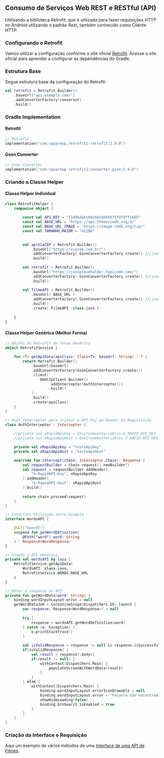 ## Consumo de Serviços Web REST e RESTful (API)

Utilizando a biblioteca Retrofit, que é utilizada para fazer requisições HTTP no Android utilizando 
o padrão Rest, também conhecido como Cliente HTTP.

### Configurando o Retrofit

Vamos utilizar a configuração conforme o site oficial [Retrofit](https://www.square.github.io/retrofit/). 
Acesse o site oficial para aprender a configurar as dependências do Gradle.

### Estrutura Base

Segue estrutura base da configuração do Retrofit:
```kotlin
val retrofit = Retrofit.Builder()
	.baseUrl("api.exemplo.com/")
	.addConverterFactory(conversor)
	.build()
```

### Gradle Implementation

#### Retrofit
```kotlin
// Retrofit
implementation("com.squareup.retrofit2:retrofit:2.9.0")
```

#### Gson Converter
```kotlin
// Gson Converter
implementation("com.squareup.retrofit2:converter-gson:2.9.0")
```

### Criando a Classe Helper

#### Classe Helper Individual
```kotlin
class RetrofitHelper {  
    companion object {  
  
        const val API_KEY = "f1d4bdabc6dcb6cb665675fdf8ffc665"  
        const val BASE_URL = "https://api.themoviedb.org/3/"  
        const val BASE_URL_IMAGE = "https://image.tmdb.org/t/p/"  
        const val TAMANHO_MAIOR = "w1280"  
  
  
        val apiViaCEP = Retrofit.Builder()  
            .baseUrl("https://viacep.com.br/")  
            .addConverterFactory( GsonConverterFactory.create() )//json ou XML  
            .build()  
  
        val retrofit = Retrofit.Builder()  
            .baseUrl("https://jsonplaceholder.typicode.com/")  
            .addConverterFactory( GsonConverterFactory.create() )//json ou XML  
            .build()  
  
        val filmeAPI = Retrofit.Builder()  
            .baseUrl( BASE_URL )  
            .addConverterFactory( GsonConverterFactory.create() )//json ou XML  
            .build()  
            .create( FilmeAPI::class.java )  
  
    }  
}
```

#### Classe Helper Genérica (Melhor Forma)
```kotlin
// Objeto do Retrofit de forma Genérica
object RetrofitService {  
  
    fun <T> getApiData(apiClass: Class<T>, baseUrl: String) : T {  
        return Retrofit.Builder()  
            .baseUrl(baseUrl)  
            .addConverterFactory(GsonConverterFactory.create())  
            .client(  
                OkHttpClient.Builder()  
                    .addInterceptor(AuthInterceptor())  
                    .build()  
            )  
            .build()  
            .create(apiClass)  
    }  
}

// Auth Interceptor para injetar a API Key ao Header da Requiisição
class AuthInterceptor : Interceptor {  
  
    //private val xRapidApiKey = EnvironmentVariables.X_RAPID_API_KEY  
    //private val xRapidApiHost = EnvironmentVariables.X_RAPID_API_HOST  

	private val xRapidApiKey = "testeApiKey"
	private val xRapidApiHost = "testeApiHost"

    override fun intercept(chain: Interceptor.Chain): Response {  
        val requestBuilder = chain.request().newBuilder()  
        val request = requestBuilder.addHeader(  
            "X-RapidAPI-Key", xRapidApiKey  
        ).addHeader(  
            "X-RapidAPI-Host", xRapidApiHost  
        ).build()  
  
        return chain.proceed(request)  
    }  
}

// Interface Utilizada neste Exemplo
interface WordsAPI {

    @GET("{word}")  
    suspend fun getWordDefinition(  
        @Path("word") word: String  
    ) : Response<WordResponse>  
}

// Usando a API Genérica
private val wordsAPI by lazy {  
    RetrofitService.getApiData(  
        WordsAPI::class.java,  
        RetrofitService.WORDS_BASE_URL  
    )  
}

// Obter a response da API
private fun getWordData(word: String) {
	binding.wordInputLayout.error = null  
	getWordDataJob = CoroutineScope(Dispatchers.IO).launch {  
	    var response: Response<WordResponse>? = null  
	  
	    try {
	        response = wordsAPI.getWordDefinition(word)  
	    } catch (e: Exception) {  
	        e.printStackTrace()  
	    }  
	  
	    val isValidResponse = response != null && response.isSuccessful  
	    if(isValidResponse) {  
	        val result = response?.body()  
	        if(result != null) {  
	            withContext(Dispatchers.Main) {  
	                populateScreenWithWordData(result)  
	            }  
	        }  
	    } else {  
	        withContext(Dispatchers.Main) {  
	            binding.wordInputLayout.errorIconDrawable = null  
	            binding.wordInputLayout.error = "Palavra não encontrada."  
	            showHideLoading(false)
	            binding.btnSearch.isEnabled = true  
	        }  
	    }  
	}
}
```

### Criação da Interface e Requisição

Aqui um exemplo de vários métodos de uma [Interface de uma API de Filmes](InterfaceRequestExample.md).